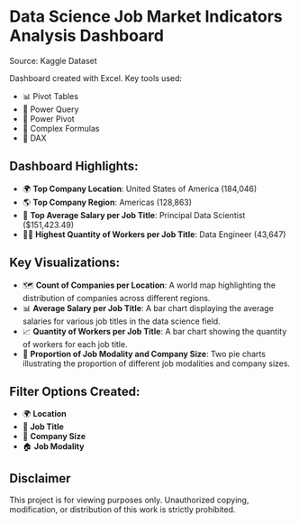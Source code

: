 
# Data Science Job Market Indicators Analysis Dashboard
Source: Kaggle Dataset

Dashboard created with Excel. Key tools used:

- 📊 Pivot Tables
- 🔄 Power Query
- 📐 Power Pivot
- 🧠 Complex Formulas
- 🧮 DAX

## Dashboard Highlights:
- 🌍 **Top Company Location**: United States of America (184,046)
- 🌎 **Top Company Region**: Americas (128,863)
- 💼 **Top Average Salary per Job Title**: Principal Data Scientist ($151,423.49)
- 👨‍💻 **Highest Quantity of Workers per Job Title**: Data Engineer (43,647)

## Key Visualizations:
- 🗺️ **Count of Companies per Location**: A world map highlighting the distribution of companies across different regions.
- 📊 **Average Salary per Job Title**: A bar chart displaying the average salaries for various job titles in the data science field.
- 📈 **Quantity of Workers per Job Title**: A bar chart showing the quantity of workers for each job title.
- 🥧 **Proportion of Job Modality and Company Size**: Two pie charts illustrating the proportion of different job modalities and company sizes.

## Filter Options Created:
- 🌍 **Location**
- 💼 **Job Title**
- 🏢 **Company Size**
- 🏠 **Job Modality**

## Disclaimer
This project is for viewing purposes only. Unauthorized copying, modification, or distribution of this work is strictly prohibited.

